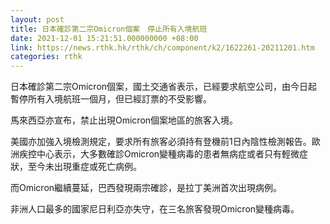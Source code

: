 ```yaml
---
layout: post
title: 日本確診第二宗Omicron個案　停止所有入境航班
date: 2021-12-01 15:21:51.000000000 +08:00
link: https://news.rthk.hk/rthk/ch/component/k2/1622261-20211201.htm
categories: rthk
---
```


日本確診第二宗Omicron個案，國土交通省表示，已經要求航空公司，由今日起暫停所有入境航班一個月，但已經訂票的不受影響。

馬來西亞亦宣布，禁止出現Omicron個案地區的旅客入境。

美國亦加強入境檢測規定，要求所有旅客必須持有登機前1日內陰性檢測報告。歐洲疾控中心表示，大多數確診Omicron變種病毒的患者無病症或者只有輕微症狀，至今未出現重症或死亡病例。

而Omicron繼續蔓延，巴西發現兩宗確診，是拉丁美洲首次出現病例。

非洲人口最多的國家尼日利亞亦失守，在三名旅客發現Omicron變種病毒。
